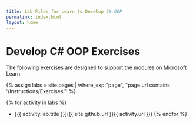 ```yaml
---
title: Lab Files for Learn to Develop C# OOP 
permalink: index.html
layout: home
---
```


# Develop C# OOP Exercises

The following exercises are designed to support the modules on Microsoft Learn.


{% assign labs = site.pages | where_exp:"page", "page.url contains '/Instructions/Exercises'" %}

{% for activity in labs  %} 
  - [{{ activity.lab.title }}]({{ site.github.url }}{{ activity.url }})
{% endfor %}

